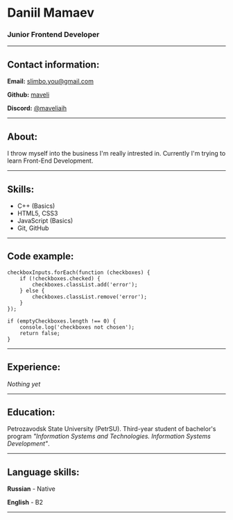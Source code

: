 # Daniil Mamaev
### Junior Frontend Developer

---

## Contact information:

**Email:** slimbo.you@gmail.com

**Github:** [maveli](https://discordapp.com/users/243311826731925505/)

**Discord:** [@maveliaih](https://github.com/maveliaih)

---

## About:

I throw myself into the business I'm really intrested in. Currently I'm trying to learn Front-End Development.

---

## Skills:

* C++ (Basics)
* HTML5, CSS3
* JavaScript (Basics)
* Git, GitHub

---
## Code example:
```
checkboxInputs.forEach(function (checkboxes) {
    if (!checkboxes.checked) {
        checkboxes.classList.add('error');
    } else {
        checkboxes.classList.remove('error');
    }
});

if (emptyCheckboxes.length !== 0) {
    console.log('checkboxes not chosen');
    return false;
}
```

---

## Experience:
*Nothing yet*

---

## Education:
Petrozavodsk State University (PetrSU). Third-year student of bachelor's program *"Information Systems and Technologies. Information Systems Development"*.

---

## Language skills:

**Russian** - Native

**English** - B2

---